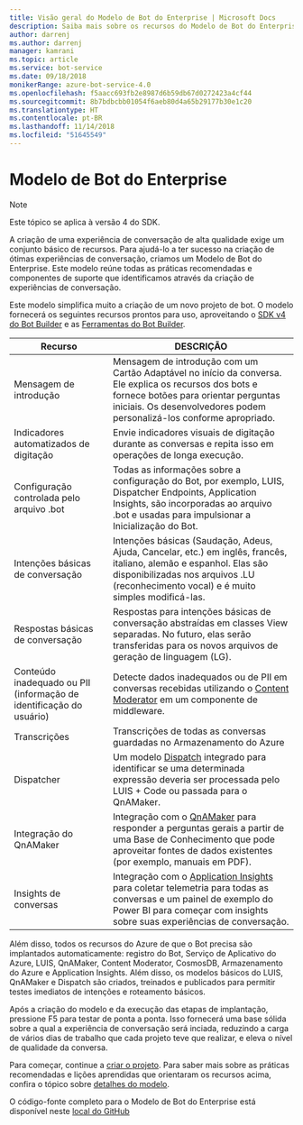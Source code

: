 ```yaml
---
title: Visão geral do Modelo de Bot do Enterprise | Microsoft Docs
description: Saiba mais sobre os recursos do Modelo de Bot do Enterprise
author: darrenj
ms.author: darrenj
manager: kamrani
ms.topic: article
ms.service: bot-service
ms.date: 09/18/2018
monikerRange: azure-bot-service-4.0
ms.openlocfilehash: f5aacc693fb2e8987d6b59db67d0272423a4cf44
ms.sourcegitcommit: 8b7bdbcbb01054f6aeb80d4a65b29177b30e1c20
ms.translationtype: HT
ms.contentlocale: pt-BR
ms.lasthandoff: 11/14/2018
ms.locfileid: "51645549"
---
```

# <a name="enterprise-bot-template"></a>Modelo de Bot do Enterprise 

> [!NOTE]
> Este tópico se aplica à versão 4 do SDK. 

A criação de uma experiência de conversação de alta qualidade exige um conjunto básico de recursos. Para ajudá-lo a ter sucesso na criação de ótimas experiências de conversação, criamos um Modelo de Bot do Enterprise. Este modelo reúne todas as práticas recomendadas e componentes de suporte que identificamos através da criação de experiências de conversação. 

Este modelo simplifica muito a criação de um novo projeto de bot. O modelo fornecerá os seguintes recursos prontos para uso, aproveitando o [SDK v4 do Bot Builder](https://github.com/Microsoft/botbuilder) e as [Ferramentas do Bot Builder](https://github.com/Microsoft/botbuilder-tools).

Recurso | DESCRIÇÃO |
------------ | -------------
Mensagem de introdução | Mensagem de introdução com um Cartão Adaptável no início da conversa. Ele explica os recursos dos bots e fornece botões para orientar perguntas iniciais. Os desenvolvedores podem personalizá-los conforme apropriado.
Indicadores automatizados de digitação  | Envie indicadores visuais de digitação durante as conversas e repita isso em operações de longa execução.
Configuração controlada pelo arquivo .bot | Todas as informações sobre a configuração do Bot, por exemplo, LUIS, Dispatcher Endpoints, Application Insights, são incorporadas ao arquivo .bot e usadas para impulsionar a Inicialização do Bot.
Intenções básicas de conversação  | Intenções básicas (Saudação, Adeus, Ajuda, Cancelar, etc.) em inglês, francês, italiano, alemão e espanhol. Elas são disponibilizadas nos arquivos .LU (reconhecimento vocal) e é muito simples modificá-las.
Respostas básicas de conversação  | Respostas para intenções básicas de conversação abstraídas em classes View separadas. No futuro, elas serão transferidas para os novos arquivos de geração de linguagem (LG).
Conteúdo inadequado ou PII (informação de identificação do usuário)  |Detecte dados inadequados ou de PII em conversas recebidas utilizando o [Content Moderator](https://azure.microsoft.com/en-us/services/cognitive-services/content-moderator/) em um componente de middleware.
Transcrições  | Transcrições de todas as conversas guardadas no Armazenamento do Azure
Dispatcher | Um modelo [Dispatch](https://docs.microsoft.com/en-us/azure/bot-service/bot-builder-tutorial-dispatch?view=azure-bot-service-4.0&tabs=csaddref%2Ccsbotconfig) integrado para identificar se uma determinada expressão deveria ser processada pelo LUIS + Code ou passada para o QnAMaker.
Integração do QnAMaker  | Integração com o [QnAMaker](https://www.qnamaker.ai) para responder a perguntas gerais a partir de uma Base de Conhecimento que pode aproveitar fontes de dados existentes (por exemplo, manuais em PDF).
Insights de conversas  | Integração com o [Application Insights](https://azure.microsoft.com/en-gb/services/application-insights/) para coletar telemetria para todas as conversas e um painel de exemplo do Power BI para começar com insights sobre suas experiências de conversação.

Além disso, todos os recursos do Azure de que o Bot precisa são implantados automaticamente: registro do Bot, Serviço de Aplicativo do Azure, LUIS, QnAMaker, Content Moderator, CosmosDB, Armazenamento do Azure e Application Insights. Além disso, os modelos básicos do LUIS, QnAMaker e Dispatch são criados, treinados e publicados para permitir testes imediatos de intenções e roteamento básicos.

Após a criação do modelo e da execução das etapas de implantação, pressione F5 para testar de ponta a ponta. Isso fornecerá uma base sólida sobre a qual a experiência de conversação será inciada, reduzindo a carga de vários dias de trabalho que cada projeto teve que realizar, e eleva o nível de qualidade da conversa.

Para começar, continue a [criar o projeto](bot-builder-enterprise-template-create-project.md). Para saber mais sobre as práticas recomendadas e lições aprendidas que orientaram os recursos acima, confira o tópico sobre [detalhes do modelo](bot-builder-enterprise-template-overview-detail.md). 

O código-fonte completo para o Modelo de Bot do Enterprise está disponível neste [local do GitHub](https://github.com/Microsoft/AI/tree/master/templates/Enterprise-Template)
